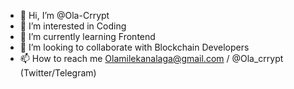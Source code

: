 - 👋 Hi, I’m @Ola-Crrypt
- 👀 I’m interested in Coding
- 🌱 I’m currently learning Frontend
- 💞️ I’m looking to collaborate with Blockchain Developers
- 📫 How to reach me Olamilekanalaga@gmail.com / @Ola_crrypt (Twitter/Telegram)

<!---
Ola-Crrypt/Ola-Crrypt is a ✨ special ✨ repository because its `README.md` (this file) appears on your GitHub profile.
You can click the Preview link to take a look at your changes.
--->
